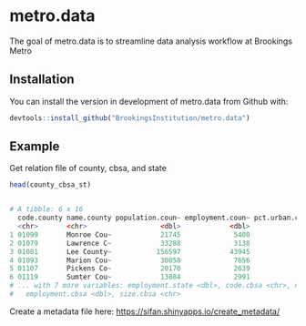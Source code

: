 # metro.data

<!-- badges: start -->
<!-- badges: end -->

The goal of metro.data is to streamline data analysis workflow at Brookings Metro

## Installation

You can install the version in development of metro.data from Github with: 

``` r
devtools::install_github("BrookingsInstitution/metro.data")
```

## Example

Get relation file of county, cbsa, and state
``` r
head(county_cbsa_st)


# A tibble: 6 x 16
  code.county name.county population.coun~ employment.coun~ pct.urban.county type.county code.state name.state population.state
  <chr>       <chr>                  <dbl>            <dbl>            <dbl> <chr>       <chr>      <chr>                 <dbl>
1 01099       Monroe Cou~            21745             5400            21.0  nonmetro c~ 01         Alabama             4850771
2 01079       Lawrence C~            33288             3138             8.71 metro coun~ 01         Alabama             4850771
3 01081       Lee County~           156597            43945            72.6  metro coun~ 01         Alabama             4850771
4 01093       Marion Cou~            30058             7656            11.2  nonmetro c~ 01         Alabama             4850771
5 01107       Pickens Co~            20170             2639             0    metro coun~ 01         Alabama             4850771
6 01119       Sumter Cou~            13084             2991             0    nonmetro c~ 01         Alabama             4850771
# ... with 7 more variables: employment.state <dbl>, code.cbsa <chr>, name.cbsa <chr>, type.cbsa <chr>, population.cbsa <dbl>,
#   employment.cbsa <dbl>, size.cbsa <chr>

```

Create a metadata file here: https://sifan.shinyapps.io/create_metadata/


